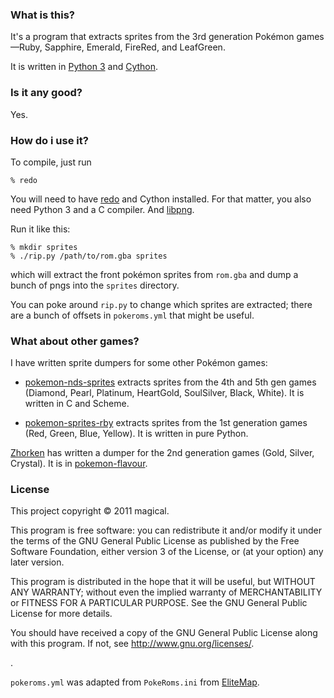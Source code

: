 
### What is this? ###

It's a program that extracts sprites from the 3rd generation Pokémon games—Ruby, Sapphire, Emerald, FireRed, and LeafGreen.

It is written in [Python 3][] and [Cython][].

[Python 3]: http://www.python.org/
[cython]: http://cython.org/

### Is it any good? ###

Yes.

### How do i use it? ###

To compile, just run

    % redo

You will need to have [redo][] and Cython installed. For that matter, you also need Python 3 and a C compiler. And [libpng][].

Run it like this:

    % mkdir sprites
    % ./rip.py /path/to/rom.gba sprites

which will extract the front pokémon sprites from `rom.gba` and dump a bunch of pngs into the `sprites` directory.

You can poke around `rip.py` to change which sprites are extracted; there are a bunch of offsets in `pokeroms.yml` that might be useful.

[redo]: https://github.com/apenwarr/redo
[libpng]: http://libpng.org/
[EliteMap]: http://www.romhacking.net/utilities/463/


### What about other games? ###

I have written sprite dumpers for some other Pokémon games:

* [pokemon-nds-sprites][] extracts sprites from the 4th and 5th gen games (Diamond, Pearl, Platinum, HeartGold, SoulSilver, Black, White). It is written in C and Scheme.

* [pokemon-sprites-rby][] extracts sprites from the 1st generation games (Red, Green, Blue, Yellow). It is written in pure Python.

[Zhorken][] has written a dumper for the 2nd generation games (Gold, Silver, Crystal). It is in [pokemon-flavour][].

[pokemon-nds-sprites]: https://github.com/magical/pokemon-nds-sprites
[pokemon-sprites-rby]: https://github.com/magical/pokemon-rby-sprites
[Zhorken]: https://github.com/Zhorken
[pokemon-flavour]: https://github.com/Zhorken/pokemon-flavour



### License ###

This project copyright © 2011 magical.

This program is free software: you can redistribute it and/or modify
it under the terms of the GNU General Public License as published by
the Free Software Foundation, either version 3 of the License, or
(at your option) any later version.

This program is distributed in the hope that it will be useful,
but WITHOUT ANY WARRANTY; without even the implied warranty of
MERCHANTABILITY or FITNESS FOR A PARTICULAR PURPOSE.  See the
GNU General Public License for more details.

You should have received a copy of the GNU General Public License
along with this program.  If not, see <http://www.gnu.org/licenses/>.

.

`pokeroms.yml` was adapted from `PokeRoms.ini` from [EliteMap][].

